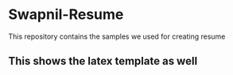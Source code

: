 # Swapnil-Resume
This repository contains the samples we used for creating resume
## This shows the latex template as well
